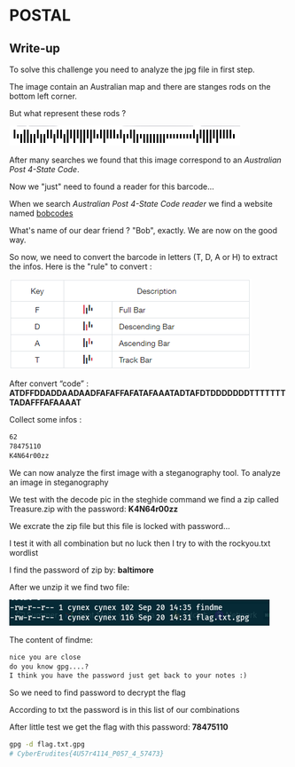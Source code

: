 # POSTAL

## Write-up

To solve this challenge you need to analyze the jpg file in first step.

The image contain an Australian map and there are stanges rods on the bottom left corner.

But what represent these rods ?

![barcode.png](files/barcode.png)

After many searches we found that this image correspond to an *Australian Post 4-State Code*.

Now we "just" need to found a reader for this barcode...

When we search *Australian Post 4-State Code reader* we find a website named [bobcodes](http://bobcodes.weebly.com/auspost.html)

What's name of our dear friend ? "Bob", exactly. We are now on the good way.

So now, we need to convert the barcode in letters (T, D, A or H) to extract the infos. Here is the "rule" to convert :

![158220451-c5b22d38-bb8f-4859-9e78-69c5b3e8c707.png](files/158220451-c5b22d38-bb8f-4859-9e78-69c5b3e8c707.png)

After convert “code” : **ATDFFDDADDAADAADFAFAFFAFATAFAAATADTAFDTDDDDDDDTTTTTTTTADAFFFAFAAAAT**

Collect some infos :

```txt
62
78475110
K4N64r00zz
```

We can now analyze the first image with a steganography tool. To analyze an image in steganography

We test with the decode pic in the steghide command we find a zip called Treasure.zip with the password: **K4N64r00zz**

We excrate the zip file  but this file is locked with password…

I test it with all combination but no luck then I try to with the rockyou.txt wordlist

I find the password of zip by: **baltimore**

After we unzip it we find two file:

![Untitled](files/Untitled.png)

The content of findme:

```txt
nice you are close 
do you know gpg....?
I think you have the password just get back to your notes :)
```

So we need to find password to decrypt the flag

According to txt the password is in this list of our combinations

After little test we get the flag with this password: **78475110**

```bash
gpg -d flag.txt.gpg
# CyberErudites{4U57r4114_P057_4_57473}
```
